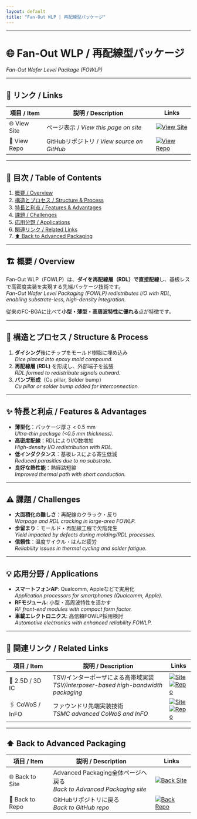 ```yaml
---
layout: default
title: "Fan-Out WLP | 再配線型パッケージ"
---
```


---

# 🌐 Fan-Out WLP / 再配線型パッケージ
*Fan-Out Wafer Level Package (FOWLP)*

---

## 🔗 リンク / Links

| 項目 / Item | 説明 / Description | Links |
|-------------|-------------------|-------|
| 🌐 View Site | ページ表示 / *View this page on site* | [![View Site](https://img.shields.io/badge/View-Site-brightgreen?style=for-the-badge&logo=githubpages)](https://samizo-aitl.github.io/Edusemi-Plus/Assembly-Integration/Advanced-Packaging/Fan-Out-WLP/) |
| 📂 View Repo | GitHubリポジトリ / *View source on GitHub* | [![View Repo](https://img.shields.io/badge/View-Repo-blue?style=for-the-badge&logo=github)](https://github.com/Samizo-AITL/Edusemi-Plus/blob/main/Assembly-Integration/Advanced-Packaging/Fan-Out-WLP.md) |

---

## 📑 目次 / Table of Contents
1. [概要 / Overview](#-概要--overview)  
2. [構造とプロセス / Structure & Process](#-構造とプロセス--structure--process)  
3. [特長と利点 / Features & Advantages](#-特長と利点--features--advantages)  
4. [課題 / Challenges](#-課題--challenges)  
5. [応用分野 / Applications](#-応用分野--applications)  
6. [関連リンク / Related Links](#-関連リンク--related-links)  
7. [⬆️ Back to Advanced Packaging](#️-back-to-advanced-packaging)  

---

## 🏗 概要 / Overview
Fan-Out WLP（FOWLP）は、**ダイを再配線層（RDL）で直接配線**し、基板レスで高密度実装を実現する先端パッケージ技術です。  
*Fan-Out Wafer Level Packaging (FOWLP) redistributes I/O with RDL, enabling substrate-less, high-density integration.*  

従来のFC-BGAに比べて**小型・薄型・高周波特性に優れる**点が特徴です。  

---

## 🧱 構造とプロセス / Structure & Process
1. **ダイシング**後にチップをモールド樹脂に埋め込み  
   *Dice placed into epoxy mold compound.*  
2. **再配線層 (RDL)** を形成し、外部端子を拡張  
   *RDL formed to redistribute signals outward.*  
3. **バンプ形成**（Cu pillar, Solder bump）  
   *Cu pillar or solder bump added for interconnection.*  

---

## ✨ 特長と利点 / Features & Advantages
- **薄型化**：パッケージ厚さ < 0.5 mm  
  *Ultra-thin package (<0.5 mm thickness).*  
- **高密度配線**：RDLによりI/O数増加  
  *High-density I/O redistribution with RDL.*  
- **低インダクタンス**：基板レスによる寄生低減  
  *Reduced parasitics due to no substrate.*  
- **良好な熱性能**：熱経路短縮  
  *Improved thermal path with short conduction.*  

---

## ⚠️ 課題 / Challenges
- **大面積化の難しさ**：再配線のクラック・反り  
  *Warpage and RDL cracking in large-area FOWLP.*  
- **歩留まり**：モールド・再配線工程で欠陥発生  
  *Yield impacted by defects during molding/RDL processes.*  
- **信頼性**：温度サイクル・はんだ疲労  
  *Reliability issues in thermal cycling and solder fatigue.*  

---

## 💡 応用分野 / Applications
- **スマートフォンAP**: Qualcomm, Appleなどで実用化  
  *Application processors for smartphones (Qualcomm, Apple).*  
- **RFモジュール**: 小型・高周波特性を活かす  
  *RF front-end modules with compact form factor.*  
- **車載エレクトロニクス**: 高信頼FOWLP採用検討  
  *Automotive electronics with enhanced reliability FOWLP.*  

---

## 🔗 関連リンク / Related Links

| 項目 / Item | 説明 / Description | Links |
|-------------|-------------------|-------|
| 🧱 2.5D / 3D IC | TSV/インターポーザによる高帯域実装<br>*TSV/interposer-based high-bandwidth packaging* | [![Site](https://img.shields.io/badge/View-Site-brightgreen?style=for-the-badge&logo=githubpages)](https://samizo-aitl.github.io/Edusemi-Plus/Assembly-Integration/Advanced-Packaging/2.5D-3D-IC/)<br>[![Repo](https://img.shields.io/badge/View-Repo-blue?style=for-the-badge&logo=github)](https://github.com/Samizo-AITL/Edusemi-Plus/blob/main/Assembly-Integration/Advanced-Packaging/2.5D-3D-IC.md) |
| 🖇 CoWoS / InFO | ファウンドリ先端実装技術<br>*TSMC advanced CoWoS and InFO* | [![Site](https://img.shields.io/badge/View-Site-brightgreen?style=for-the-badge&logo=githubpages)](https://samizo-aitl.github.io/Edusemi-Plus/Assembly-Integration/Advanced-Packaging/CoWoS-InFO/)<br>[![Repo](https://img.shields.io/badge/View-Repo-blue?style=for-the-badge&logo=github)](https://github.com/Samizo-AITL/Edusemi-Plus/blob/main/Assembly-Integration/Advanced-Packaging/CoWoS-InFO.md) |

---

## ⬆️ Back to Advanced Packaging

| 項目 / Item | 説明 / Description | Links |
|-------------|-------------------|-------|
| 🌐 Back to Site | Advanced Packaging全体ページへ戻る<br>*Back to Advanced Packaging site* | [![Back Site](https://img.shields.io/badge/⬆️%20Back-Site-brightgreen?style=for-the-badge&logo=githubpages)](https://samizo-aitl.github.io/Edusemi-Plus/Assembly-Integration/Advanced-Packaging/) |
| 📂 Back to Repo | GitHubリポジトリに戻る<br>*Back to GitHub repo* | [![Back Repo](https://img.shields.io/badge/⬆️%20Back-Repo-blue?style=for-the-badge&logo=github)](https://github.com/Samizo-AITL/Edusemi-Plus/tree/main/Assembly-Integration/Advanced-Packaging) |
